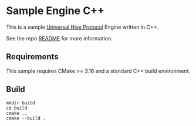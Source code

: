 # Sample Engine C++ #

This is a sample [Universal Hive Protocol](https://github.com/jonthysell/Mzinga/wiki/UniversalHiveProtocol) Engine written in C++.

See the repo [README](../../README.md) for more information.

## Requirements ##

This sample requires CMake >= 3.16 and a standard C++ build environment.

## Build ##

```
mkdir build
cd build
cmake ..
cmake --build .
```
